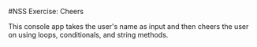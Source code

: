 #NSS Exercise: Cheers

This console app takes the user's name as input and then cheers the user on using loops, conditionals, and string methods.
